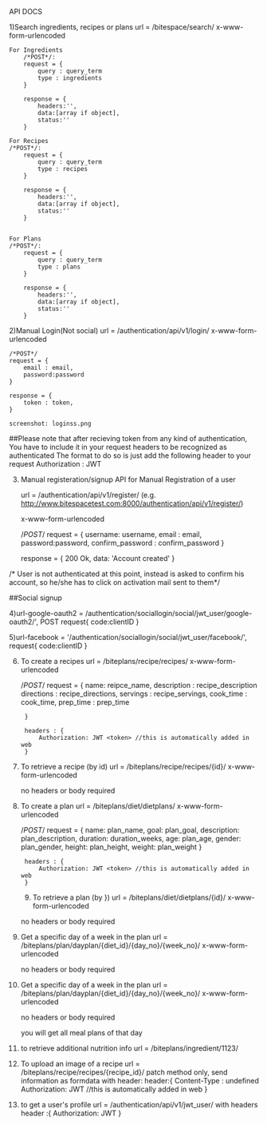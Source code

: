 API DOCS


1)Search ingredients, recipes or plans
    url = /bitespace/search/
    x-www-form-urlencoded

    For Ingredients
        /*POST*/:
        request = {
            query : query_term
            type : ingredients
        }

        response = {
            headers:'',
            data:[array if object],
            status:''	
        }

    For Recipes
    /*POST*/:
        request = {
            query : query_term
            type : recipes
        }

        response = {
            headers:'',
            data:[array if object],
            status:''	
        }
        
        
    For Plans
    /*POST*/:
        request = {
            query : query_term
            type : plans
        }

        response = {
            headers:'',
            data:[array if object],
            status:''	
        }

2)Manual Login(Not social)
    url = /authentication/api/v1/login/
    x-www-form-urlencoded
    
	/*POST*/
	request = {
		email : email,
		password:password
	}

	response = {
		token : token,
	}

	screenshot: loginss.png

##Please note that after recieving token from any kind of authentication, You have to include it in your request headers to be recognized as authenticated
The format to do so is just add the following header to your request
Authorization : JWT <token>


3) Manual registeration/signup
    API for Manual Registration of a user
    
    url = /authentication/api/v1/register/
    (e.g. http://www.bitespacetest.com:8000/authentication/api/v1/register/)
 
    x-www-form-urlencoded
 
	/*POST*/
		request = {
			username: username,
			email : email,
			password:password,
			confirm_password : confirm_password 
		}

	
	response = {
	 200 Ok,
	 data: 'Account created'
	}

	

/* User is not authenticated at this point, instead is asked to confirm his account, so he/she has to click on activation mail sent to them*/

##Social signup

4)url-google-oauth2 = /authentication/sociallogin/social/jwt_user/google-oauth2/',
POST request{
	code:clientID
}


5)url-facebook = '/authentication/sociallogin/social/jwt_user/facebook/',
request{
	code:clientID
}


6) To create a recipes
    url = /biteplans/recipe/recipes/
    x-www-form-urlencoded
    
    /*POST*/
		request = {
			name: reipce_name,
			description : recipe_description
            directions : recipe_directions,
			servings : recipe_servings,
            cook_time : cook_time,
            prep_time : prep_time
            
		}
        
        headers : {
            Authorization: JWT <token> //this is automatically added in web
        }
        
7) To retrieve a recipe (by id)
    url = /biteplans/recipe/recipes/{id}/
    x-www-form-urlencoded
    
    no headers or body required
    
8) To create a plan
   url = /biteplans/diet/dietplans/
   x-www-form-urlencoded
   
   /*POST*/
   request = {
          name: plan_name,
          goal: plan_goal,
          description: plan_description,
          duration: duration_weeks,
          age: plan_age,
          gender: plan_gender,
          height: plan_height,
          weight: plan_weight
   }
        
        headers : {
            Authorization: JWT <token> //this is automatically added in web
        }

    9) To retrieve a plan (by
})
    url = /biteplans/diet/dietplans/{id}/
    x-www-form-urlencoded
    
    no headers or body required
    
10) Get a specific day of a week in the plan
    url = /biteplans/plan/dayplan/{diet_id}/{day_no}/{week_no}/
    x-www-form-urlencoded
    
    no headers or body required

11) Get a specific day of a week in the plan
    url = /biteplans/plan/dayplan/{diet_id}/{day_no}/{week_no}/
    x-www-form-urlencoded
    
    no headers or body required

    you will get all meal plans of that day
    
12) to retrieve additional nutrition info 
    url = /biteplans/ingredient/1123/
    
13) To upload an image of a recipe
    url = /biteplans/recipe/recipes/{recipe_id}/
    patch method only, send information as 
    formdata with header:
    header:{
        Content-Type : undefined
        Authorization: JWT <token> //this is automatically added in web
    }
    
14) to get a user's profile
    url = /authentication/api/v1/jwt_user/
    with headers
    header :{
        Authorization: JWT <token>
    }